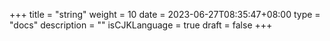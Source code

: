 +++
title = "string"
weight = 10
date = 2023-06-27T08:35:47+08:00
type = "docs"
description = ""
isCJKLanguage = true
draft = false
+++